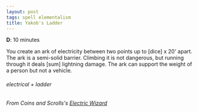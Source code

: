 ```yaml
---
layout: post
tags: spell elementalism
title: Yakob's Ladder
---
```

**D**: 10 minutes

You create an ark of electricity between two points up to [dice] x 20' apart. The ark is a semi-solid barrier. Climbing it is not dangerous, but running through it deals [sum] lightning damage. The ark can support the weight of a person but not a vehicle.

###### electrical + ladder
###### From Coins and Scrolls's [Electric Wizard](https://coinsandscrolls.blogspot.com/2020/04/osr-class-electric-wizard.html)
